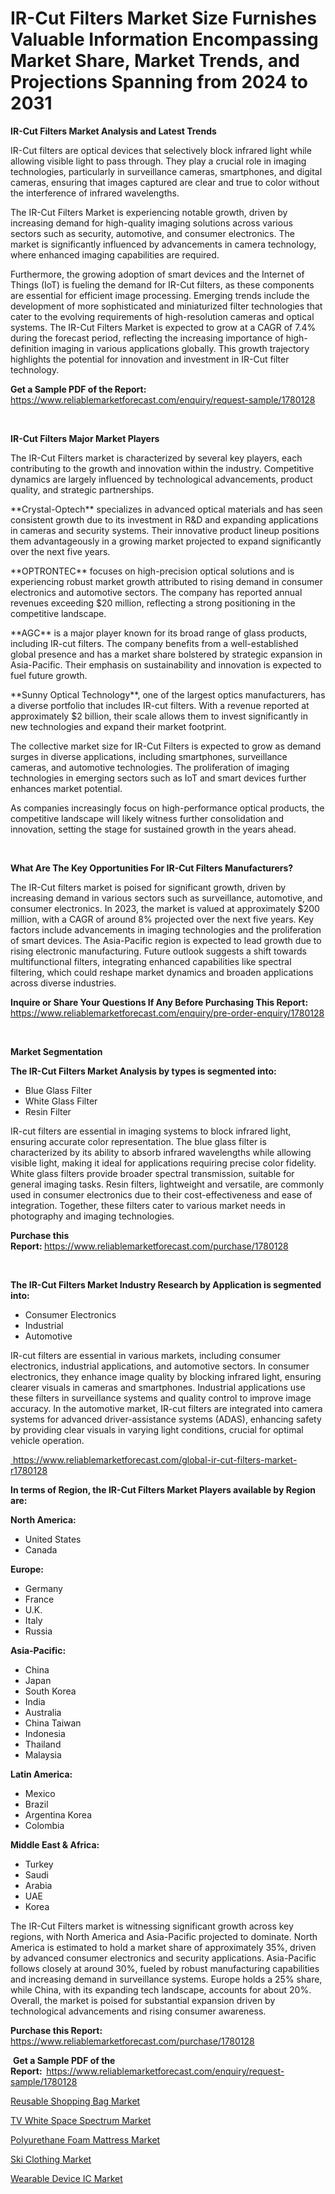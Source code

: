 <p><h1>IR-Cut Filters Market Size Furnishes Valuable Information Encompassing Market Share, Market Trends, and Projections Spanning from 2024 to 2031</h1></p><p><strong>IR-Cut Filters Market Analysis and Latest Trends</strong></p>
<p><p>IR-Cut filters are optical devices that selectively block infrared light while allowing visible light to pass through. They play a crucial role in imaging technologies, particularly in surveillance cameras, smartphones, and digital cameras, ensuring that images captured are clear and true to color without the interference of infrared wavelengths. </p><p>The IR-Cut Filters Market is experiencing notable growth, driven by increasing demand for high-quality imaging solutions across various sectors such as security, automotive, and consumer electronics. The market is significantly influenced by advancements in camera technology, where enhanced imaging capabilities are required. </p><p>Furthermore, the growing adoption of smart devices and the Internet of Things (IoT) is fueling the demand for IR-Cut filters, as these components are essential for efficient image processing. Emerging trends include the development of more sophisticated and miniaturized filter technologies that cater to the evolving requirements of high-resolution cameras and optical systems. The IR-Cut Filters Market is expected to grow at a CAGR of 7.4% during the forecast period, reflecting the increasing importance of high-definition imaging in various applications globally. This growth trajectory highlights the potential for innovation and investment in IR-Cut filter technology.</p></p>
<p><strong>Get a Sample PDF of the Report:&nbsp;</strong> <a href="https://www.reliablemarketforecast.com/enquiry/request-sample/1780128?utm_campaign=1110&utm_medium=2&utm_source=Github&utm_content=ia&utm_term=19122024&utm_id=ir-cut-filters">https://www.reliablemarketforecast.com/enquiry/request-sample/1780128</a></p>
<p>&nbsp;</p>
<p><strong>IR-Cut Filters Major Market Players</strong></p>
<p><p>The IR-Cut Filters market is characterized by several key players, each contributing to the growth and innovation within the industry. Competitive dynamics are largely influenced by technological advancements, product quality, and strategic partnerships.</p><p>**Crystal-Optech** specializes in advanced optical materials and has seen consistent growth due to its investment in R&D and expanding applications in cameras and security systems. Their innovative product lineup positions them advantageously in a growing market projected to expand significantly over the next five years.</p><p>**OPTRONTEC** focuses on high-precision optical solutions and is experiencing robust market growth attributed to rising demand in consumer electronics and automotive sectors. The company has reported annual revenues exceeding $20 million, reflecting a strong positioning in the competitive landscape.</p><p>**AGC** is a major player known for its broad range of glass products, including IR-cut filters. The company benefits from a well-established global presence and has a market share bolstered by strategic expansion in Asia-Pacific. Their emphasis on sustainability and innovation is expected to fuel future growth.</p><p>**Sunny Optical Technology**, one of the largest optics manufacturers, has a diverse portfolio that includes IR-cut filters. With a revenue reported at approximately $2 billion, their scale allows them to invest significantly in new technologies and expand their market footprint.</p><p>The collective market size for IR-Cut Filters is expected to grow as demand surges in diverse applications, including smartphones, surveillance cameras, and automotive technologies. The proliferation of imaging technologies in emerging sectors such as IoT and smart devices further enhances market potential.</p><p>As companies increasingly focus on high-performance optical products, the competitive landscape will likely witness further consolidation and innovation, setting the stage for sustained growth in the years ahead.</p></p>
<p>&nbsp;</p>
<p><strong>What Are The Key Opportunities For IR-Cut Filters Manufacturers?</strong></p>
<p><p>The IR-Cut filters market is poised for significant growth, driven by increasing demand in various sectors such as surveillance, automotive, and consumer electronics. In 2023, the market is valued at approximately $200 million, with a CAGR of around 8% projected over the next five years. Key factors include advancements in imaging technologies and the proliferation of smart devices. The Asia-Pacific region is expected to lead growth due to rising electronic manufacturing. Future outlook suggests a shift towards multifunctional filters, integrating enhanced capabilities like spectral filtering, which could reshape market dynamics and broaden applications across diverse industries.</p></p>
<p><strong>Inquire or Share Your Questions If Any Before Purchasing This Report:</strong> <a href="https://www.reliablemarketforecast.com/enquiry/pre-order-enquiry/1780128?utm_campaign=1110&utm_medium=2&utm_source=Github&utm_content=ia&utm_term=19122024&utm_id=ir-cut-filters">https://www.reliablemarketforecast.com/enquiry/pre-order-enquiry/1780128</a></p>
<p>&nbsp;</p>
<p><strong>Market Segmentation</strong></p>
<p><strong>The IR-Cut Filters Market Analysis by types is segmented into:</strong></p>
<p><ul><li>Blue Glass Filter</li><li>White Glass Filter</li><li>Resin Filter</li></ul></p>
<p><p>IR-cut filters are essential in imaging systems to block infrared light, ensuring accurate color representation. The blue glass filter is characterized by its ability to absorb infrared wavelengths while allowing visible light, making it ideal for applications requiring precise color fidelity. White glass filters provide broader spectral transmission, suitable for general imaging tasks. Resin filters, lightweight and versatile, are commonly used in consumer electronics due to their cost-effectiveness and ease of integration. Together, these filters cater to various market needs in photography and imaging technologies.</p></p>
<p><strong>Purchase this Report:&nbsp;</strong><a href="https://www.reliablemarketforecast.com/purchase/1780128?utm_campaign=1110&utm_medium=2&utm_source=Github&utm_content=ia&utm_term=19122024&utm_id=ir-cut-filters">https://www.reliablemarketforecast.com/purchase/1780128</a></p>
<p>&nbsp;</p>
<p><strong>The IR-Cut Filters Market Industry Research by Application is segmented into:</strong></p>
<p><ul><li>Consumer Electronics</li><li>Industrial</li><li>Automotive</li></ul></p>
<p><p>IR-cut filters are essential in various markets, including consumer electronics, industrial applications, and automotive sectors. In consumer electronics, they enhance image quality by blocking infrared light, ensuring clearer visuals in cameras and smartphones. Industrial applications use these filters in surveillance systems and quality control to improve image accuracy. In the automotive market, IR-cut filters are integrated into camera systems for advanced driver-assistance systems (ADAS), enhancing safety by providing clear visuals in varying light conditions, crucial for optimal vehicle operation.</p></p>
<p><a href="https://www.reliablemarketforecast.com/global-ir-cut-filters-market-r1780128?utm_campaign=1110&utm_medium=2&utm_source=Github&utm_content=ia&utm_term=19122024&utm_id=ir-cut-filters">&nbsp;https://www.reliablemarketforecast.com/global-ir-cut-filters-market-r1780128</a></p>
<p><strong>In terms of Region, the IR-Cut Filters Market Players available by Region are:</strong></p>
<p>
    <p> <strong> North America: </strong>
        <ul>
            <li>United States</li>
            <li>Canada</li>
        </ul>
        </p> 
    <p> <strong> Europe: </strong>
        <ul>
            <li>Germany</li>
            <li>France</li>
            <li>U.K.</li>
            <li>Italy</li>
            <li>Russia</li>
        </ul>
        </p> 
    <p> <strong> Asia-Pacific: </strong>
        <ul>
            <li>China</li>
            <li>Japan</li>
            <li>South Korea</li>
            <li>India</li>
            <li>Australia</li>
            <li>China Taiwan</li>
            <li>Indonesia</li>
            <li>Thailand</li>
            <li>Malaysia</li>
        </ul>
        </p> 
    <p> <strong> Latin America: </strong>
        <ul>
            <li>Mexico</li>
            <li>Brazil</li>
            <li>Argentina Korea</li>
            <li>Colombia</li>
        </ul>
        </p> 
    <p> <strong> Middle East & Africa: </strong>
        <ul>
            <li>Turkey</li>
            <li>Saudi</li>
            <li>Arabia</li>
            <li>UAE</li>
            <li>Korea</li>
        </ul>
    </p>
    </p>
<p><p>The IR-Cut Filters market is witnessing significant growth across key regions, with North America and Asia-Pacific projected to dominate. North America is estimated to hold a market share of approximately 35%, driven by advanced consumer electronics and security applications. Asia-Pacific follows closely at around 30%, fueled by robust manufacturing capabilities and increasing demand in surveillance systems. Europe holds a 25% share, while China, with its expanding tech landscape, accounts for about 20%. Overall, the market is poised for substantial expansion driven by technological advancements and rising consumer awareness.</p></p>
<p><strong>Purchase this Report: </strong><a href="https://www.reliablemarketforecast.com/purchase/1780128?utm_campaign=1110&utm_medium=2&utm_source=Github&utm_content=ia&utm_term=19122024&utm_id=ir-cut-filters">https://www.reliablemarketforecast.com/purchase/1780128</a></p>
<p>&nbsp;<strong>Get a Sample PDF of the Report:&nbsp;&nbsp;</strong><a href="https://www.reliablemarketforecast.com/enquiry/request-sample/1780128?utm_campaign=1110&utm_medium=2&utm_source=Github&utm_content=ia&utm_term=19122024&utm_id=ir-cut-filters">https://www.reliablemarketforecast.com/enquiry/request-sample/1780128</a></p>
<p><strong></strong></p>
<p><p><a href="https://www.linkedin.com/pulse/research-examination-onthe-reusable-shopping-bag-marketsize-share-w3kxe?utm_campaign=1110&utm_medium=2&utm_source=Github&utm_content=ia&utm_term=19122024&utm_id=ir-cut-filters">Reusable Shopping Bag Market</a></p><p><a href="https://www.linkedin.com/pulse/tv-white-space-spectrum-market-velocity-66-cagr-trajectory-yispf?utm_campaign=1110&utm_medium=2&utm_source=Github&utm_content=ia&utm_term=19122024&utm_id=ir-cut-filters">TV White Space Spectrum Market</a></p><p><a href="https://www.linkedin.com/pulse/polyurethane-foam-mattress-market-overview-forecast-p9pae?utm_campaign=1110&utm_medium=2&utm_source=Github&utm_content=ia&utm_term=19122024&utm_id=ir-cut-filters">Polyurethane Foam Mattress Market</a></p><p><a href="https://www.linkedin.com/pulse/impact-change-trends-global-ski-clothing-market-surpassed-wmnxe?utm_campaign=1110&utm_medium=2&utm_source=Github&utm_content=ia&utm_term=19122024&utm_id=ir-cut-filters">Ski Clothing Market</a></p><p><a href="https://github.com/WillieWoodard/Market-Research-Report-List-7/blob/main/wearable-device-ic-market.md?utm_campaign=1110&utm_medium=2&utm_source=Github&utm_content=ia&utm_term=19122024&utm_id=ir-cut-filters">Wearable Device IC Market</a></p></p>
